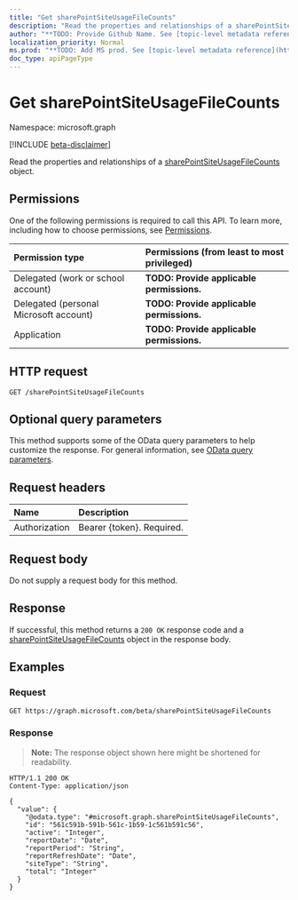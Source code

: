```yaml
---
title: "Get sharePointSiteUsageFileCounts"
description: "Read the properties and relationships of a sharePointSiteUsageFileCounts object."
author: "**TODO: Provide Github Name. See [topic-level metadata reference](https://msgo.azurewebsites.net/add/document/guidelines/metadata.html#topic-level-metadata)**"
localization_priority: Normal
ms.prod: "**TODO: Add MS prod. See [topic-level metadata reference](https://msgo.azurewebsites.net/add/document/guidelines/metadata.html#topic-level-metadata)**"
doc_type: apiPageType
---
```


# Get sharePointSiteUsageFileCounts
Namespace: microsoft.graph

[!INCLUDE [beta-disclaimer](../../includes/beta-disclaimer.md)]

Read the properties and relationships of a [sharePointSiteUsageFileCounts](../resources/sharepointsiteusagefilecounts.md) object.

## Permissions
One of the following permissions is required to call this API. To learn more, including how to choose permissions, see [Permissions](/graph/permissions-reference).

|Permission type|Permissions (from least to most privileged)|
|:---|:---|
|Delegated (work or school account)|**TODO: Provide applicable permissions.**|
|Delegated (personal Microsoft account)|**TODO: Provide applicable permissions.**|
|Application|**TODO: Provide applicable permissions.**|

## HTTP request

<!-- {
  "blockType": "ignored"
}
-->
``` http
GET /sharePointSiteUsageFileCounts
```

## Optional query parameters
This method supports some of the OData query parameters to help customize the response. For general information, see [OData query parameters](/graph/query-parameters).

## Request headers
|Name|Description|
|:---|:---|
|Authorization|Bearer {token}. Required.|

## Request body
Do not supply a request body for this method.

## Response

If successful, this method returns a `200 OK` response code and a [sharePointSiteUsageFileCounts](../resources/sharepointsiteusagefilecounts.md) object in the response body.

## Examples

### Request
<!-- {
  "blockType": "request",
  "name": "get_sharepointsiteusagefilecounts"
}
-->
``` http
GET https://graph.microsoft.com/beta/sharePointSiteUsageFileCounts
```


### Response
>**Note:** The response object shown here might be shortened for readability.
<!-- {
  "blockType": "response",
  "truncated": true,
  "@odata.type": "microsoft.graph.sharePointSiteUsageFileCounts"
}
-->
``` http
HTTP/1.1 200 OK
Content-Type: application/json

{
  "value": {
    "@odata.type": "#microsoft.graph.sharePointSiteUsageFileCounts",
    "id": "561c591b-591b-561c-1b59-1c561b591c56",
    "active": "Integer",
    "reportDate": "Date",
    "reportPeriod": "String",
    "reportRefreshDate": "Date",
    "siteType": "String",
    "total": "Integer"
  }
}
```

